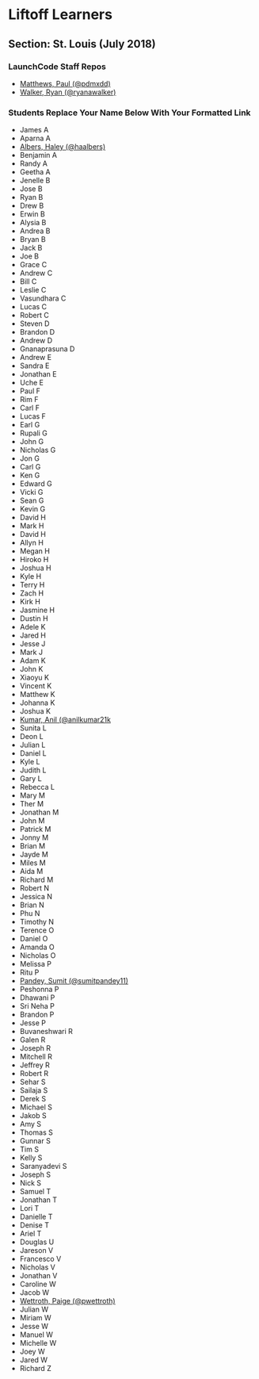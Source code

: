 # Liftoff Learners

## Section: St. Louis (July 2018)

### LaunchCode Staff Repos

- [Matthews, Paul (@pdmxdd)](https://www.github.com/pdmxdd/liftoff-assignments)
- [Walker, Ryan (@ryanawalker)](https://www.github.com/ryanawalker/liftoff-assignments)

### Students Replace Your Name Below With Your Formatted Link

- James A
- Aparna A
- [Albers, Haley (@haalbers)](https://github.com/haalbers/liftoff-assignments.git)
- Benjamin A
- Randy A
- Geetha A
- Jenelle B
- Jose B
- Ryan B
- Drew B
- Erwin B
- Alysia B
- Andrea B
- Bryan B
- Jack B
- Joe B
- Grace C
- Andrew C
- Bill C
- Leslie C
- Vasundhara C
- Lucas C
- Robert C
- Steven D
- Brandon D
- Andrew D
- Gnanaprasuna D
- Andrew E
- Sandra E
- Jonathan E
- Uche E
- Paul F
- Rim F
- Carl F
- Lucas F
- Earl G
- Rupali G
- John G
- Nicholas G
- Jon G
- Carl G
- Ken G
- Edward G
- Vicki G
- Sean G
- Kevin G
- David H
- Mark H
- David H
- Allyn H
- Megan H
- Hiroko H
- Joshua H
- Kyle H
- Terry H
- Zach H
- Kirk H
- Jasmine H
- Dustin H
- Adele K
- Jared H
- Jesse J
- Mark J
- Adam K
- John K
- Xiaoyu K
- Vincent K
- Matthew K
- Johanna K
- Joshua K
- [Kumar, Anil (@anilkumar21k](https://github.com/anilkumar21k/liftoff-assignments.git)
- Sunita L
- Deon L
- Julian L
- Daniel L
- Kyle L
- Judith L
- Gary L
- Rebecca L
- Mary M
- Ther M
- Jonathan M
- John M
- Patrick M
- Jonny M
- Brian M
- Jayde M
- Miles M
- Aida M
- Richard M
- Robert N
- Jessica N
- Brian N
- Phu N
- Timothy N
- Terence O
- Daniel O
- Amanda O
- Nicholas O
- Melissa P
- Ritu P
- [Pandey, Sumit (@sumitpandey11)](https://www.github.com/sumitpandey11/liftoff-assignments)
- Peshonna P
- Dhawani P
- Sri Neha P
- Brandon P
- Jesse P
- Buvaneshwari R
- Galen R
- Joseph R
- Mitchell R
- Jeffrey R
- Robert R
- Sehar S
- Sailaja S
- Derek S
- Michael S
- Jakob S
- Amy S
- Thomas S
- Gunnar S
- Tim S
- Kelly S
- Saranyadevi S
- Joseph S
- Nick S
- Samuel T
- Jonathan T
- Lori T
- Danielle T
- Denise T
- Ariel T
- Douglas U
- Jareson V
- Francesco V
- Nicholas V
- Jonathan V
- Caroline W
- Jacob W
- [Wettroth, Paige (@pwettroth)](https://github.com/pwettroth/liftoff-assignments)
- Julian W
- Miriam W
- Jesse W
- Manuel W
- Michelle W
- Joey W
- Jared W
- Richard Z
















































